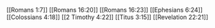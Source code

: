 [[Romans 1:7]]
[[Romans 16:20]]
[[Romans 16:23]]
[[Ephesians 6:24]]
[[Colossians 4:18]]
[[2 Timothy 4:22]]
[[Titus 3:15]]
[[Revelation 22:21]]
